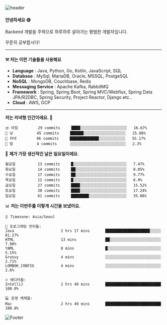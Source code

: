 ![header](https://capsule-render.vercel.app/api?type=waving&color=gradient&height=250&section=header&text=Wondeok%20Kang&fontSize=60&animation=fadeIn&fontAlignY=38&desc=a.k.a.%20Wade%2C%20Deogicorgi%20&descAlignY=61&descAlign=66&descSize=25&customColorList=4)



#### 안녕하세요 😄
Backend 개발을 주력으로 하루하루 살아가는 평범한 개발자입니다.

꾸준히 공부합시다!



<!-- blog : 

[![Velog's GitHub stats](https://velog-readme-stats.vercel.app/api/badge?name=deogicorgi)](https://velog.io/@deogicorgi)  -->

---

#### ⚒️ 저는 이런 기술들을 사용해요

- **Language** : Java, Python, Go, Kotlin, JavaScript, SQL
- **Database** : MySql, MariaDB, Oracle, MSSQL, PostgeSQL
- **NoSQL** : MongoDB, Couchbase, Redis
- **Messaging Service** : Apache Kafka, RabbitMQ
- **Framework** : Spring, Spring Boot, Spring MVC/Webflux, Spring Data JPA/R2DBC, Spring Security, Project Reactor, Django etc..
- **Cloud** : AWS, GCP
---

<!--
[![Solved.ac Profile](http://mazassumnida.wtf/api/v2/generate_badge?boj=deogicorgi)](https://solved.ac/deogicorgi/)
![alt text](https://github.com/[username]/[reponame]/blob/[branch]/image.jpg?raw=true)
--> 

<!--START_SECTION:waka-->
**저는 저녁형 인간이에요. 🦉** 

```text
🌞 아침         29 commits     ████░░░░░░░░░░░░░░░░░░░░░   16.67% 
🌆 낮　         45 commits     ██████░░░░░░░░░░░░░░░░░░░   25.86% 
🌃 저녁         96 commits     █████████████░░░░░░░░░░░░   55.17% 
🌙 밤　         4 commits      ░░░░░░░░░░░░░░░░░░░░░░░░░   2.3%

```
📅 **제가 가장 생산적인 날은 일요일이에요.** 

```text
월요일          13 commits     █░░░░░░░░░░░░░░░░░░░░░░░░   7.47% 
화요일          14 commits     ██░░░░░░░░░░░░░░░░░░░░░░░   8.05% 
수요일          17 commits     ██░░░░░░░░░░░░░░░░░░░░░░░   9.77% 
목요일          12 commits     █░░░░░░░░░░░░░░░░░░░░░░░░   6.9% 
금요일          27 commits     ████░░░░░░░░░░░░░░░░░░░░░   15.52% 
토요일          30 commits     ████░░░░░░░░░░░░░░░░░░░░░   17.24% 
일요일          61 commits     ████████░░░░░░░░░░░░░░░░░   35.06%

```


📊 **저는 이번주를 이렇게 시간을 보냈어요.** 

```text
⌚︎ Timezone: Asia/Seoul

💬 프로그래밍 언어들: 
Java                     2 hrs 17 mins       ████████████████████░░░░░   81.27% 
HTML                     13 mins             ██░░░░░░░░░░░░░░░░░░░░░░░   7.98% 
YAML                     8 mins              █░░░░░░░░░░░░░░░░░░░░░░░░   5.15% 
Groovy                   4 mins              ░░░░░░░░░░░░░░░░░░░░░░░░░   2.71% 
LOMBOK_CONFIG            4 mins              ░░░░░░░░░░░░░░░░░░░░░░░░░   2.6%

🔥 에디터들: 
IntelliJ                 2 hrs 49 mins       █████████████████████████   100.0%

💻 운영 체제들: 
Mac                      2 hrs 49 mins       █████████████████████████   100.0%

```


<!--END_SECTION:waka-->

![Footer](https://capsule-render.vercel.app/api?type=waving&color=auto&height=200&section=footer&&customColorList=4)
<!--

**deogicorgi/deogicorgi** is a ✨ _special_ ✨ repository because its `README.md` (this file) appears on your GitHub profile.

Here are some ideas to get you started:

- 🔭 I’m currently working on ...
- 🌱 I’m currently learning ...
- 👯 I’m looking to collaborate on ...
- 🤔 I’m looking for help with ...
- 💬 Ask me about ...
- 📫 How to reach me: ...
- 😄 Pronouns: ...
- ⚡ Fun fact: ...
-->
